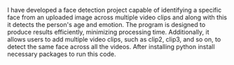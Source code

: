 I have developed a face detection project capable of identifying a specific face from an uploaded image across multiple video clips and along with this it detects the person's age and emotion. The program is designed to produce results efficiently, minimizing processing time. Additionally, it allows users to add multiple video clips, such as clip2, clip3, and so on, to detect the same face across all the videos.
After installing python install necessary packages to run this code.
